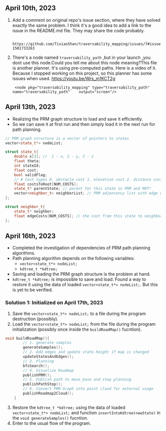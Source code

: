 ## April 10th, 2023 

1. Add a comment on original repo's issue section, where they have solved exactly the same problem. I think it's a good idea to add a link to the issue in the README.md file. They may share the code probably.

        https://github.com/TixiaoShan/traversability_mapping/issues/7#issuecomment-1501733263 
        
2. There's a node named `traversability_path` ,but in your launch ,you dont use this node.Could you tell me about this node meaning?This file is another planner. It's using pre-computed paths. Here is a video of it. Because I stopped working on this project, so this planner has some issues when used. https://youtu.be/Wrs_m1KCT2g

        <node pkg="traversability_mapping" type="traversability_path"    name="traversability_path"    output="screen"/>
    
## April 13th, 2023

* Realizing the PRM graph structure to load and save it efficiently.
* So we can save it at first run and then simply load it in the next run for path planning.

```cpp
// PRM graph structure is a vector of pointers to states
vector<state_t*> nodeList;

struct state_t{
    double x[3]; //  1 - x, 2 - y, 3 - z
    float theta;
    int stateId;
    float cost;
    bool validFlag;
    // # Cost types 0. obstacle cost 1. elevation cost 2. distance cost
    float costsToRoot[NUM_COSTS];
    state_t* parentState; // parent for this state in PRM and RRT*
    vector<neighbor_t> neighborList; // PRM adjencency list with edge costs
};

struct neighbor_t{
    state_t* neighbor;
    float edgeCosts[NUM_COSTS]; // the cost from this state to neighbor
};
```
## April 16th, 2023

* Completed the investigation of dependencies of PRM path planning algorithms.
* Path planning algorithm depends on the following variables:
    - `vector<state_t*> nodeList;` 
    - `kdtree_t *kdtree;`
* Saving and loading the PRM graph structure is the problem at hand.
* `kdtree_t *kdtree;` is impossible to save and load. Found a way to restore it using the data of loaded `vector<state_t*> nodeList;`. But this is yet to be verified.

### Solution 1: Initialized on April 17th, 2023

1. Save the `vector<state_t*> nodeList;` to a file during the program destruction (possibly).
2. Load the `vector<state_t*> nodeList;` from the file during the program initialization (possibly once inside the `buildRoadMap()` fucntion).
```cpp
void buildRoadMap(){
        // 1. generate samples
        generateSamples();
        // 2. Add edges and update state height if map is changed
        updateStatesAndEdges();   
        // 3. Planning
        bfsSearch();
        // 4. Visualize Roadmap
        publishPRM();
        // 5. Publish path to move_base and stop planning
        publishPathStop();
        // 6. Convert PRM Graph into point cloud for external usage
        publishRoadmap2Cloud();
    }
```
3. Restore the `kdtree_t *kdtree;` using the data of loaded `vector<state_t*> nodeList;` and function `insertIntoKdtree(newState)` in the `void generateSamples()` fucntion.
4. Enter to the usual flow of the program.